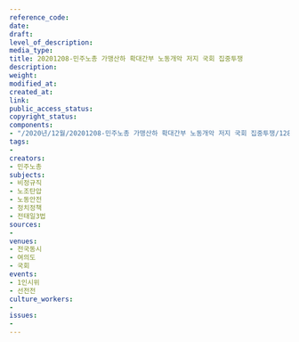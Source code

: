 ```yaml
---
reference_code: 
date: 
draft: 
level_of_description: 
media_type: 
title: 20201208-민주노총 가맹산하 확대간부 노동개악 저지 국회 집중투쟁
description: 
weight: 
modified_at: 
created_at: 
link: 
public_access_status: 
copyright_status: 
components:
- "/2020년/12월/20201208-민주노총 가맹산하 확대간부 노동개악 저지 국회 집중투쟁/1280_PIG3142.jpg"
tags:
- 
creators:
- 민주노총
subjects:
- 비정규직
- 노조탄압
- 노동안전
- 정치정책
- 전태일3법
sources:
- 
venues:
- 전국동시
- 여의도
- 국회
events:
- 1인시위
- 선전전
culture_workers:
- 
issues:
- 
---
```

